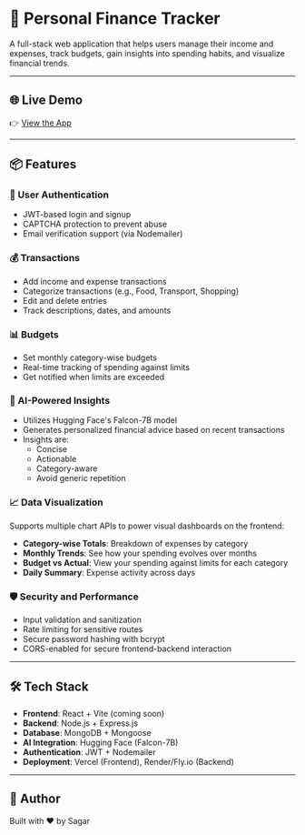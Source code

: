 # 💸 Personal Finance Tracker

A full-stack web application that helps users manage their income and expenses, track budgets, gain insights into spending habits, and visualize financial trends.

---

## 🌐 Live Demo


👉 [View the App](https://track-your-own-finances.vercel.app/)

---

## 📦 Features

### 🔐 User Authentication

- JWT-based login and signup
- CAPTCHA protection to prevent abuse
- Email verification support (via Nodemailer)

### 💰 Transactions

- Add income and expense transactions
- Categorize transactions (e.g., Food, Transport, Shopping)
- Edit and delete entries
- Track descriptions, dates, and amounts

### 📊 Budgets

- Set monthly category-wise budgets
- Real-time tracking of spending against limits
- Get notified when limits are exceeded

### 🤖 AI-Powered Insights

- Utilizes Hugging Face's Falcon-7B model
- Generates personalized financial advice based on recent transactions
- Insights are:
  - Concise
  - Actionable
  - Category-aware
  - Avoid generic repetition

### 📈 Data Visualization

Supports multiple chart APIs to power visual dashboards on the frontend:

- **Category-wise Totals**: Breakdown of expenses by category
- **Monthly Trends**: See how your spending evolves over months
- **Budget vs Actual**: View your spending against limits for each category
- **Daily Summary**: Expense activity across days

### 🛡️ Security and Performance

- Input validation and sanitization
- Rate limiting for sensitive routes
- Secure password hashing with bcrypt
- CORS-enabled for secure frontend-backend interaction

---

## 🛠️ Tech Stack

- **Frontend**: React + Vite (coming soon)
- **Backend**: Node.js + Express.js
- **Database**: MongoDB + Mongoose
- **AI Integration**: Hugging Face (Falcon-7B)
- **Authentication**: JWT + Nodemailer
- **Deployment**: Vercel (Frontend), Render/Fly.io (Backend)

---

## 👤 Author

Built with ❤️ by Sagar
